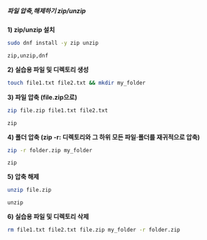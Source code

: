 ##### 파일 압축,해제하기 zip/unzip #####

**1) zip/unzip 설치**

```bash
sudo dnf install -y zip unzip
```

```tech
zip,unzip,dnf
```

**2) 실습용 파일 및 디렉토리 생성**
```bash
touch file1.txt file2.txt && mkdir my_folder
```

**3) 파일 압축 (file.zip으로)**

```bash
zip file.zip file1.txt file2.txt
```

```tech
zip
```

**4) 폴더 압축 (zip -r: 디렉토리와 그 하위 모든 파일·폴더를 재귀적으로 압축)**

```bash
zip -r folder.zip my_folder
```

```tech
zip
```

**5) 압축 해제**

```bash
unzip file.zip
```

```tech
unzip
```

**6) 실습용 파일 및 디렉토리 삭제**
```bash
rm file1.txt file2.txt file.zip my_folder -r folder.zip
```
